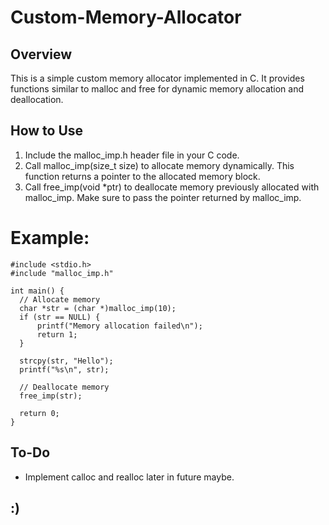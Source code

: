 # Custom-Memory-Allocator

## Overview
This is a simple custom memory allocator implemented in C. 
It provides functions similar to malloc and free for dynamic memory allocation and deallocation.

## How to Use
  1. Include the malloc_imp.h header file in your C code.
  2. Call malloc_imp(size_t size) to allocate memory dynamically. This function returns a pointer to the allocated memory block.
  3. Call free_imp(void *ptr) to deallocate memory previously allocated with malloc_imp. Make sure to pass the pointer returned by malloc_imp.
  # Example:
  ```
  #include <stdio.h>
  #include "malloc_imp.h"

  int main() {
    // Allocate memory
    char *str = (char *)malloc_imp(10);
    if (str == NULL) {
        printf("Memory allocation failed\n");
        return 1;
    }
  
    strcpy(str, "Hello");
    printf("%s\n", str);
    
    // Deallocate memory
    free_imp(str);
    
    return 0;
}
```

## To-Do
- Implement calloc and realloc later in future maybe.
## :)
